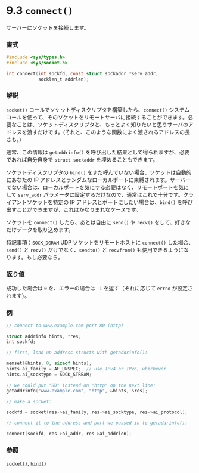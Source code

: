 # 9.3 `connect()`

サーバーにソケットを接続します。

### 書式

```c
#include <sys/types.h>
#include <sys/socket.h>

int connect(int sockfd, const struct sockaddr *serv_addr,
            socklen_t addrlen);
```

### 解説

`socket()` コールでソケットディスクリプタを構築したら、`connect()` システムコールを使って、そのソケットをリモートサーバに接続することができます。必要なことは、ソケットディスクリプタと、もっとよく知りたいと思うサーバのアドレスを渡すだけです。(それと、このような関数によく渡されるアドレスの長さも。)

通常、この情報は `getaddrinfo()` を呼び出した結果として得られますが、必要であれば自分自身で `struct sockaddr` を埋めることもできます。

ソケットディスクリプタの `bind()` をまだ呼んでいない場合、ソケットは自動的にあなたの IP アドレスとランダムなローカルポートに束縛されます。サーバーでない場合は、ローカルポートを気にする必要はなく、リモートポートを気にして `serv_addr` パラメータに設定するだけなので、通常はこれで十分です。クライアントソケットを特定の IP アドレスとポートにしたい場合は、`bind()` を呼び出すことができますが、これはかなりまれなケースです。

ソケットを `connect()` したら、あとは自由に `send()` や `recv()` をして、好きなだけデータを取り込めます。

特記事項：`SOCK_DGRAM` UDP ソケットをリモートホストに `connect()` した場合、`send()` と `recv()` だけでなく、`sendto()` と `recvfrom()` も使用できるようになります。もし必要なら。

### 返り値

成功した場合は `0` を、エラーの場合は `-1` を返す（それに応じて `errno` が設定されます）。

### 例

```c
// connect to www.example.com port 80 (http)

struct addrinfo hints, *res;
int sockfd;

// first, load up address structs with getaddrinfo():

memset(&hints, 0, sizeof hints);
hints.ai_family = AF_UNSPEC;  // use IPv4 or IPv6, whichever
hints.ai_socktype = SOCK_STREAM;

// we could put "80" instead on "http" on the next line:
getaddrinfo("www.example.com", "http", &hints, &res);

// make a socket:

sockfd = socket(res->ai_family, res->ai_socktype, res->ai_protocol);

// connect it to the address and port we passed in to getaddrinfo():

connect(sockfd, res->ai_addr, res->ai_addrlen);
```

### 参照

[`socket()`](#socketman), [`bind()`](#bindman)
